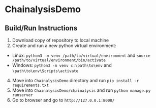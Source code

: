 # ChainalysisDemo
## Build/Run Instructions
1. Download copy of repository to local machine
2. Create and run a new python virtual environment:
  - Linux: `python3 -m venv /path/to/virtual/environment` and `source /path/to/virtual/environment/bin/activate`
  - Windows: `python3 -m venv c:\path\to\env` and `\path\to\env\Scripts\activate`
4. Move into `ChainalysisDemo` directory and run `pip install -r requirements.txt`
5. Move into `ChainalysisDemo/chainalysis` and run `python manage.py runserver`
6. Go to browser and go to `http://127.0.0.1:8000/` 
